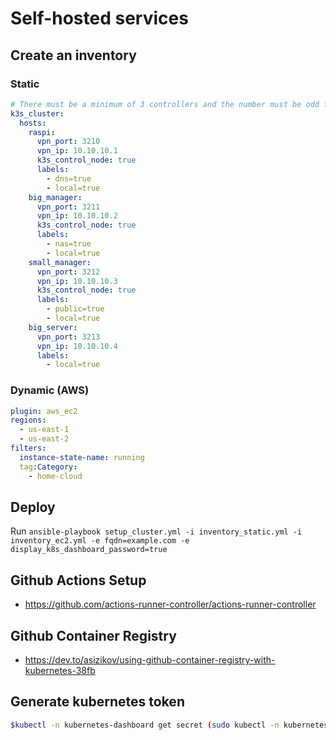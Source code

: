 # Self-hosted services

## Create an inventory

### Static

```yml
# There must be a minimum of 3 controllers and the number must be odd for etcd to work
k3s_cluster:
  hosts:
    raspi:
      vpn_port: 3210
      vpn_ip: 10.10.10.1
      k3s_control_node: true
      labels:
        - dns=true
        - local=true
    big_manager:
      vpn_port: 3211
      vpn_ip: 10.10.10.2
      k3s_control_node: true
      labels:
        - nas=true
        - local=true
    small_manager:
      vpn_port: 3212
      vpn_ip: 10.10.10.3
      k3s_control_node: true
      labels:
        - public=true
        - local=true
    big_server:
      vpn_port: 3213
      vpn_ip: 10.10.10.4
      labels:
        - local=true
```

### Dynamic (AWS)

```yml
plugin: aws_ec2
regions:
  - us-east-1
  - us-east-2
filters:
  instance-state-name: running
  tag:Category:
    - home-cloud
```

## Deploy
Run `ansible-playbook setup_cluster.yml -i inventory_static.yml -i inventory_ec2.yml -e fqdn=example.com -e display_k8s_dashboard_password=true`

## Github Actions Setup
+ https://github.com/actions-runner-controller/actions-runner-controller

## Github Container Registry
+ https://dev.to/asizikov/using-github-container-registry-with-kubernetes-38fb

## Generate kubernetes token

```bash
$kubectl -n kubernetes-dashboard get secret (sudo kubectl -n kubernetes-dashboard get sa/admin-user -o jsonpath="{.secrets[0].name}") -o go-template="{{.data.token | base64decode}}"
```
